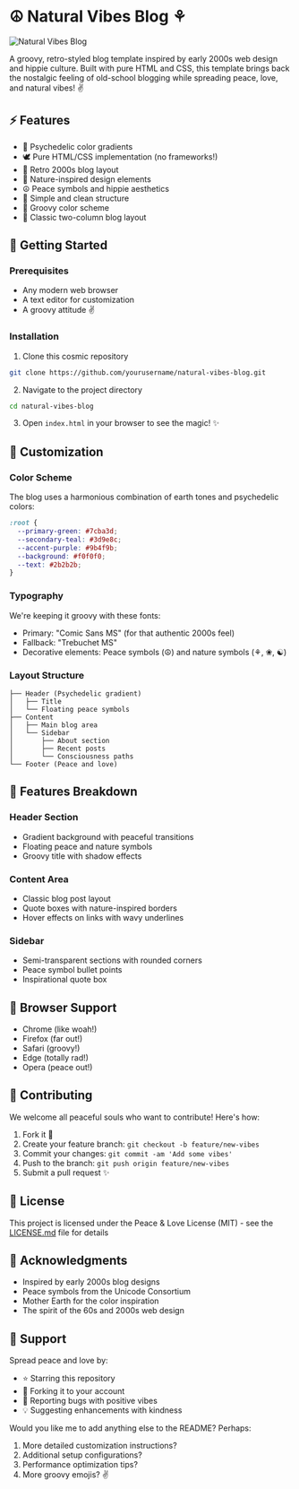 # ☮ Natural Vibes Blog ⚘

![Natural Vibes Blog](iamkuff.github.io/NaturalVibesBlog/)

A groovy, retro-styled blog template inspired by early 2000s web design and hippie culture. Built with pure HTML and CSS, this template brings back the nostalgic feeling of old-school blogging while spreading peace, love, and natural vibes! ✌️

## ⚡ Features

* 🌈 Psychedelic color gradients
* 🕊️ Pure HTML/CSS implementation (no frameworks!)
* 🌺 Retro 2000s blog layout
* 🍃 Nature-inspired design elements
* ☮️ Peace symbols and hippie aesthetics
* 📱 Simple and clean structure
* 🎨 Groovy color scheme
* 📖 Classic two-column blog layout

## 🚀 Getting Started

### Prerequisites

* Any modern web browser
* A text editor for customization
* A groovy attitude ✌️

### Installation

1. Clone this cosmic repository
```bash
git clone https://github.com/yourusername/natural-vibes-blog.git
```

2. Navigate to the project directory
```bash
cd natural-vibes-blog
```

3. Open `index.html` in your browser to see the magic! ✨

## 🎨 Customization

### Color Scheme

The blog uses a harmonious combination of earth tones and psychedelic colors:

```css
:root {
  --primary-green: #7cba3d;
  --secondary-teal: #3d9e8c;
  --accent-purple: #9b4f9b;
  --background: #f0f0f0;
  --text: #2b2b2b;
}
```

### Typography

We're keeping it groovy with these fonts:
* Primary: "Comic Sans MS" (for that authentic 2000s feel)
* Fallback: "Trebuchet MS"
* Decorative elements: Peace symbols (☮) and nature symbols (⚘, ❀, ☯)

### Layout Structure

```
├── Header (Psychedelic gradient)
│   ├── Title
│   └── Floating peace symbols
├── Content
│   ├── Main blog area
│   └── Sidebar
│       ├── About section
│       ├── Recent posts
│       └── Consciousness paths
└── Footer (Peace and love)
```

## 🌿 Features Breakdown

### Header Section
* Gradient background with peaceful transitions
* Floating peace and nature symbols
* Groovy title with shadow effects

### Content Area
* Classic blog post layout
* Quote boxes with nature-inspired borders
* Hover effects on links with wavy underlines

### Sidebar
* Semi-transparent sections with rounded corners
* Peace symbol bullet points
* Inspirational quote box

## 🌈 Browser Support

* Chrome (like woah!)
* Firefox (far out!)
* Safari (groovy!)
* Edge (totally rad!)
* Opera (peace out!)

## 🤝 Contributing

We welcome all peaceful souls who want to contribute! Here's how:

1. Fork it 🍴
2. Create your feature branch: `git checkout -b feature/new-vibes`
3. Commit your changes: `git commit -am 'Add some vibes'`
4. Push to the branch: `git push origin feature/new-vibes`
5. Submit a pull request ✨

## 📝 License

This project is licensed under the Peace & Love License (MIT) - see the [LICENSE.md](LICENSE.md) file for details

## 🙏 Acknowledgments

* Inspired by early 2000s blog designs
* Peace symbols from the Unicode Consortium
* Mother Earth for the color inspiration
* The spirit of the 60s and 2000s web design

## 🌟 Support

Spread peace and love by:
* ⭐ Starring this repository
* 🍴 Forking it to your account
* 🐛 Reporting bugs with positive vibes
* 💡 Suggesting enhancements with kindness

Would you like me to add anything else to the README? Perhaps:
1. More detailed customization instructions?
2. Additional setup configurations?
3. Performance optimization tips?
4. More groovy emojis? ✌️
